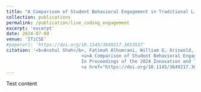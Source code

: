 ```yaml
---
title: "A Comparison of Student Behavioral Engagement in Traditional Live Coding and Active Live Coding Lectures"
collection: publications
permalink: /publication/live_coding_engagement
excerpt: 'excerpt'
date: 2024-07-08
venue: 'ITiCSE'
#paperurl: 'https://doi.org/10.1145/3649217.3653537'
citation: '<b>Anshul Shah</b>, Fatimah Alhumrani, William G. Griswold, Leo Porter, and Adalbert Gerald Soosai Raj. 2024. 
                            <u>A Comparison of Student Behavioral Engagement in Traditional Live Coding and Active Live Coding Lectures</u>. 
                            In Proceedings of the 2024 Innovation and Technology in Computer Science Education V. 1 (ITiCSE 2024), July 8–10, 2024, Milan, Italy. ACM, New York, NY, USA, 7 pages.  
                            <a href="https://doi.org/10.1145/3649217.3653537">https://doi.org/10.1145/3649217.3653537</a>'
---
```


Test content
